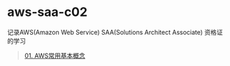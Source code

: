 # aws-saa-c02
记录AWS(Amazon Web Service) SAA(Solutions Architect Associate) 资格证的学习

>[01. AWS常用基本概念](./01._常用基本概念)
